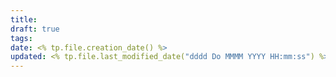```yaml
---
title: 
draft: true
tags: 
date: <% tp.file.creation_date() %>
updated: <% tp.file.last_modified_date("dddd Do MMMM YYYY HH:mm:ss") %>
---
```


